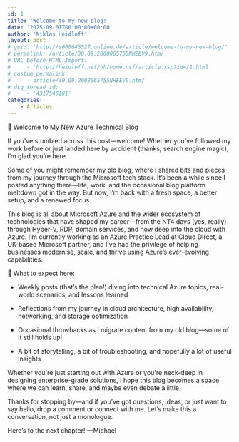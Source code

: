 ```yaml
---
id: 1
title: 'Welcome to my new blog!'
date: '2025-09-01T00:00:00+00:00'
author: 'Niklas Heidloff'
layout: post
# guid: 'http://s600643527.online.de/article/welcome-to-my-new-blog/'
# permalink: /article/30.09.2008065755NHEEV9.htm/
# URL_before_HTML_Import:
#     - 'http://heidloff.net/nh/home.nsf/article.xsp?id=/1.html'
# custom_permalink:
#     - article/30.09.2008065755NHEEV9.htm/
# dsq_thread_id:
#     - '4317545101'
categories:
    - Articles
---
```


🚀 Welcome to My New Azure Technical Blog

If you've stumbled across this post—welcome! Whether you’ve followed my work before or just landed here by accident (thanks, search engine magic), I’m glad you’re here.

Some of you might remember my old blog, where I shared bits and pieces from my journey through the Microsoft tech stack. It’s been a while since I posted anything there—life, work, and the occasional blog platform meltdown got in the way. But now, I’m back with a fresh space, a better setup, and a renewed focus.

This blog is all about Microsoft Azure and the wider ecosystem of technologies that have shaped my career—from the NT4 days (yes, really) through Hyper-V, RDP, domain services, and now deep into the cloud with Azure. I’m currently working as an Azure Practice Lead at Cloud Direct, a UK-based Microsoft partner, and I’ve had the privilege of helping businesses modernise, scale, and thrive using Azure’s ever-evolving capabilities.

🧠 What to expect here:

* Weekly posts (that’s the plan!) diving into technical Azure topics, real-world scenarios, and lessons learned

* Reflections from my journey in cloud architecture, high availability, networking, and storage optimization

* Occasional throwbacks as I migrate content from my old blog—some of it still holds up!

* A bit of storytelling, a bit of troubleshooting, and hopefully a lot of useful insights

Whether you're just starting out with Azure or you're neck-deep in designing enterprise-grade solutions, I hope this blog becomes a space where we can learn, share, and maybe even debate a little.

Thanks for stopping by—and if you’ve got questions, ideas, or just want to say hello, drop a comment or connect with me. Let’s make this a conversation, not just a monologue.

Here’s to the next chapter! —Michael